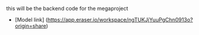 this will be the backend code for the megaproject


- [Model link] (https://app.eraser.io/workspace/ngTUKJjYuuPgChn0913o?origin=share)